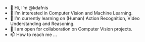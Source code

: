 - 👋 Hi, I’m @kdafnis
- 👀 I’m interested in Computer Vision and Machine Learning.
- 🌱 I’m currently learning on (Human) Action Recognition, Video Understanding and Reasoning.
- 💞️ I am open for collaboration on Computer Vision projects.
- 📫 How to reach me ...

<!---
kdafnis/kdafnis is a ✨ special ✨ repository because its `README.md` (this file) appears on your GitHub profile.
You can click the Preview link to take a look at your changes.
--->
